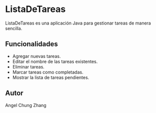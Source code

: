 # ListaDeTareas

ListaDeTareas es una aplicación Java para gestionar tareas de manera sencilla.

## Funcionalidades

- Agregar nuevas tareas.
- Editar el nombre de las tareas existentes.
- Eliminar tareas.
- Marcar tareas como completadas.
- Mostrar la lista de tareas pendientes.

## Autor

Angel Chung Zhang
